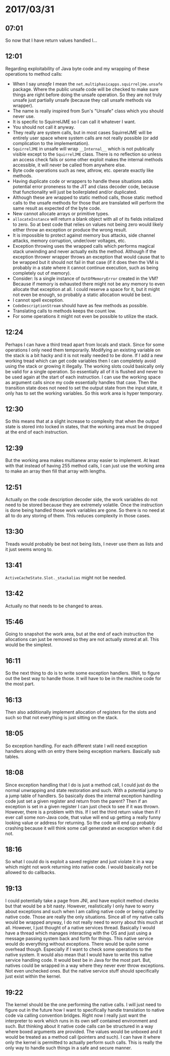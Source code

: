# 2017/03/31

## 07:01

So now that I have return values handled I...

## 12:01

Regarding exploitability of Java byte code and my wrapping of these operations
to method calls:

 * When I say _unsafe_ I mean the `net.multiphasicapps.squirreljme.unsafe`
   package. Where the public unsafe code will be checked to make sure things
   are right before doing the unsafe operation. So they are not truly unsafe
   just partially unsafe (because they call unsafe methods via  wrapper).
 * The name is really inspired from Sun's "Unsafe" class which you should
   never use.
 * It is specific to SquirrelJME so I can call it whatever I want.
 * You should not call it anyway.
 * They really are system calls, but in most cases SquirrelJME will be entirely
   user space where system calls are not really possible (or add
   complication to the implementation).
 * `SquirrelJME` in unsafe will wrap `__Internal__` which is not publically
   visible except to the `SquirrelJME` class. There is no reflection so unless
   an access check fails or some other exploit makes the internal methods
   accessible, it will never be called from anywhere else.
 * Byte code operations such as new, athrow, etc. operate exactly like methods.
 * Having duplicate code or wrappers to handle these situations adds potential
   error proneness to the JIT and class decoder code, because that
   functionality will just be boilerplated and/or duplicated.
 * Although these are wrapped to static method calls, those static method calls
   to the unsafe methods for those that are translated will perform the same
   result as expected of the byte code.
 * New cannot allocate arrays or primitive types.
 * `allocateInstance` will return a blank object with all of its fields
   initialized to zero. So at best code that relies on values not being zero
   would likely either throw an exception or produce the wrong result.
 * It is impossible to protect against memory bus attacks, side channel
   attacks, memory corruption, under/over voltages, etc.
 * Exception throwing uses the wrapped calls which performs magical stack
   unwinding and never actually exits the method. Although if the exception
   thrower wrapper throws an exception that would cause that to be wrapped but
   it should not fail in that case (if it does then the VM is probably in a
   state where it cannot continue execution, such as being completely out of
   memory).
 * Consider: Is a single instance of `OutOfMemoryError` created in the VM?
   Because if memory is exhausted there might not be any memory to even
   allocate that exception at all. I could reserve a space for it, but it
   might not even be enough, so probably a static allocation would be best.
 * I cannot spell exception.
 * `CodeDescriptionStream` should have as few methods as possible.
 * Translating calls to methods keeps the count low.
 * For some operations it might not even be possible to utilize the stack.

## 12:24

Perhaps I can have a third tread apart from locals and stack. Since for some
operations I only need them temporarily. Modifying an existing variable on
the stack is a bit hacky and it is not really needed to be done. If I add a
new working tread which can get code variables then I can completely avoid
using the stack or growing it illegally. The working slots could basically
only be valid for a single operation. So essentially all of it is flushed
and never to be used again at the start of each instruction. I can use the
working space as argument calls since my code essentially handles that case.
Then the transition state does not need to set the output state from the
input state, it only has to set the working variables. So this work area is
hyper temporary.

## 12:30

So this means that at a slight increase to complexity that when the output
state is stored into locked in states, that the working area must be dropped
at the end of each instruction.

## 12:39

But the working area makes multianew array easier to implement. At least with
that instead of having 255 method calls, I can just use the working area to
make an array then fill that array with lengths.

## 12:51

Actually on the code description decoder side, the work variables do not need
to be stored because they are extremely volatile. Once the instruction is done
being handled those work variables are gone. So there is no need at all to do
any storing of them. This reduces complexity in those cases.

## 13:30

Treads would probably be best not being lists, I never use them as lists and
it just seems wrong to.

## 13:41

`ActiveCacheState.Slot._stackalias` might not be needed.

## 13:42

Actually no that needs to be changed to areas.

## 15:46

Going to snapshot the work area, but at the end of each instruction the
allocations can just be removed so they are not actually stored at all.
This would be the simplest.

## 16:11

So the next thing to do is to write some exception handlers. Well, to
figure out the best way to handle those. It will have to be in the
machine code for the most part.

## 16:13

Then also additionally implement allocation of registers for the slots and
such so that not everything is just sitting on the stack.

## 18:05

So exception handling. For each different state I will need exception
handlers along with on entry there being exception markers. Basically sub
tables.

## 18:08

Since exception handling that I do is just a method call, I could just do
the normal unwrapping and state restoration and such. With a potential jump
to a jump table of handlers. So basically does the internal exception
handling code just set a given register and return from the parent? Then if
an exception is set in a given register I can just check to see if it was
thrown. However, there is a problem with this. If I set the third return
value then if I ever call some non-Java code, that value will end up getting
a really funny looking value or address for returning. So the code will end
up probably crashing because it will think some call generated an exception
when it did not.

## 18:16

So what I could do is exploit a saved register and just violate it in a way
which might not work returning into native code. I would basically not be
allowed to do callbacks.

## 19:13

I could potentially take a page from JNI, and have explicit method checks
but that would be a bit nasty. However, realistically I only have to worry
about exceptions and such when I am calling native code or being called by
native code. Those are really the only situations. Since all of my native
calls would be wrapped anyway, I do not really need to worry about this
much at all. However, I just thought of a native services thread. Basically
I would have a thread which manages interacting with the OS and just using a
message passing system back and forth for things. This native service would
do everything without exceptions. There would be quite some overhead though.
Especially if I want to check some operations to the native system. It would
also mean that I would have to write this native service handling code. It
would best be in Java for the most part. But, natives could be wrapped in a
way where they never ever throw exceptions. Not even unchecked ones. But the
native service stuff should specifically just exist within the kernel.

## 19:22

The kernel should be the one performing the native calls. I will just need to
figure out in the future how I want to specifically handle translation to
native code via calling convention bridges. Right now I really just want the
interpreter to work which runs in its own self contained environment and such.
But thinking about it native code calls can be structured in a way where boxed
arguments are provided. The values would be unboxed and it would be treated as
a method call (pointers and such). I can have it where only the kernel is
permitted to actually perform such calls. This is really the only way to
handle such things in a safe and secure manner.
